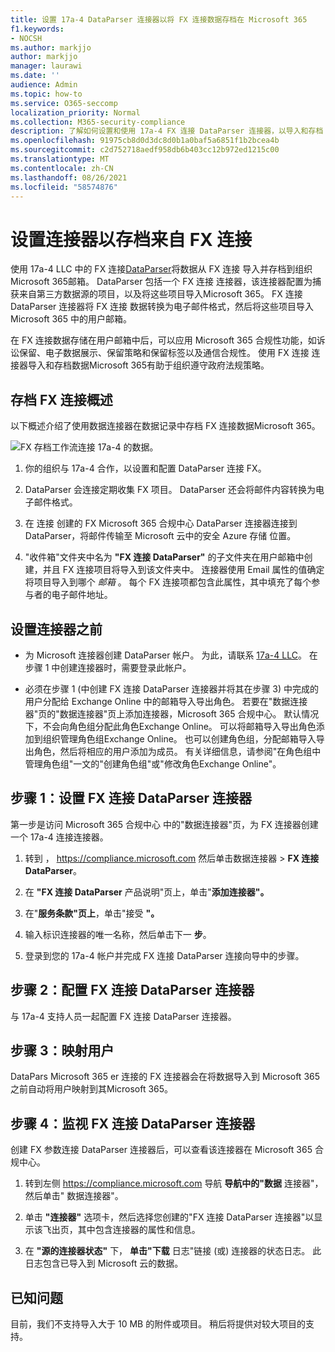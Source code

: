 ```yaml
---
title: 设置 17a-4 DataParser 连接器以将 FX 连接数据存档在 Microsoft 365
f1.keywords:
- NOCSH
ms.author: markjjo
author: markjjo
manager: laurawi
ms.date: ''
audience: Admin
ms.topic: how-to
ms.service: O365-seccomp
localization_priority: Normal
ms.collection: M365-security-compliance
description: 了解如何设置和使用 17a-4 FX 连接 DataParser 连接器，以导入和存档 连接 中的 FX Microsoft 365。
ms.openlocfilehash: 91975cb8d0d3dc8d0b1a0baf5a6851f1b2bcea4b
ms.sourcegitcommit: c2d752718aedf958db6b403cc12b972ed1215c00
ms.translationtype: MT
ms.contentlocale: zh-CN
ms.lasthandoff: 08/26/2021
ms.locfileid: "58574876"
---
```

# <a name="set-up-a-connector-to-archive-data-from-fx-connect"></a>设置连接器以存档来自 FX 连接

使用 17a-4 LLC 中的 FX 连接[DataParser](https://www.17a-4.com/dataparser-roadmap/)将数据从 FX 连接 导入并存档到组织Microsoft 365邮箱。 DataParser 包括一个 FX 连接 连接器，该连接器配置为捕获来自第三方数据源的项目，以及将这些项目导入Microsoft 365。 FX 连接 DataParser 连接器将 FX 连接 数据转换为电子邮件格式，然后将这些项目导入 Microsoft 365 中的用户邮箱。

在 FX 连接数据存储在用户邮箱中后，可以应用 Microsoft 365 合规性功能，如诉讼保留、电子数据展示、保留策略和保留标签以及通信合规性。 使用 FX 连接 连接器导入和存档数据Microsoft 365有助于组织遵守政府法规策略。

## <a name="overview-of-archiving-fx-connect-data"></a>存档 FX 连接概述

以下概述介绍了使用数据连接器在数据记录中存档 FX 连接数据Microsoft 365。

![FX 存档工作流连接 17a-4 的数据。](../media/FXConnectDataParserConnectorWorkflow.png)

1. 你的组织与 17a-4 合作，以设置和配置 DataParser 连接 FX。

2. DataParser 会连接定期收集 FX 项目。 DataParser 还会将邮件内容转换为电子邮件格式。

3. 在 连接 创建的 FX Microsoft 365 合规中心 DataParser 连接器连接到 DataParser，将邮件传输至 Microsoft 云中的安全 Azure 存储 位置。

4. "收件箱"文件夹中名为 **"FX 连接 DataParser"** 的子文件夹在用户邮箱中创建，并且 FX 连接项目将导入到该文件夹中。 连接器使用 Email 属性的值确定将项目导入到哪个 *邮箱* 。 每个 FX 连接项都包含此属性，其中填充了每个参与者的电子邮件地址。

## <a name="before-you-set-up-a-connector"></a>设置连接器之前

- 为 Microsoft 连接器创建 DataParser 帐户。 为此，请联系 [17a-4 LLC](https://www.17a-4.com/contact/)。 在步骤 1 中创建连接器时，需要登录此帐户。

- 必须在步骤 1 (中创建 FX 连接 DataParser 连接器并将其在步骤 3) 中完成的用户分配给 Exchange Online 中的邮箱导入导出角色。 若要在"数据连接器"页的"数据连接器"页上添加连接器，Microsoft 365 合规中心。 默认情况下，不会向角色组分配此角色Exchange Online。 可以将邮箱导入导出角色添加到组织管理角色组Exchange Online。 也可以创建角色组，分配邮箱导入导出角色，然后将相应的用户添加为成员。 有关详细信息，请参阅"在角色[](/Exchange/permissions-exo/role-groups#create-role-groups)组中管理角色组[](/Exchange/permissions-exo/role-groups#modify-role-groups)"一文的"创建角色组"或"修改角色Exchange Online"。

## <a name="step-1-set-up-a-fx-connect-dataparser-connector"></a>步骤 1：设置 FX 连接 DataParser 连接器

第一步是访问 Microsoft 365 合规中心 中的"数据连接器"页，为 FX 连接器创建一个 17a-4 连接连接器。

1. 转到 ， <https://compliance.microsoft.com> 然后单击数据连接器  >  **FX 连接 DataParser**。

2. 在 **"FX 连接 DataParser** 产品说明"页上，单击"**添加连接器"。**

3. 在"**服务条款"页上**，单击"接受 **"。**

4. 输入标识连接器的唯一名称，然后单击下一 **步**。

5. 登录到您的 17a-4 帐户并完成 FX 连接 DataParser 连接向导中的步骤。

## <a name="step-2-configure-the-fx-connect-dataparser-connector"></a>步骤 2：配置 FX 连接 DataParser 连接器

与 17a-4 支持人员一起配置 FX 连接 DataParser 连接器。

## <a name="step-3-map-users"></a>步骤 3：映射用户

DataPars Microsoft 365 er 连接的 FX 连接器会在将数据导入到 Microsoft 365 之前自动将用户映射到其Microsoft 365。

## <a name="step-4-monitor-the-fx-connect-dataparser-connector"></a>步骤 4：监视 FX 连接 DataParser 连接器

创建 FX 参数连接 DataParser 连接器后，可以查看该连接器在 Microsoft 365 合规中心。

1. 转到左侧 <https://compliance.microsoft.com> 导航 **导航中的"数据** 连接器"，然后单击" 数据连接器"。

2. 单击 **"连接器"** 选项卡，然后选择您创建的"FX 连接 DataParser 连接器"以显示该飞出页，其中包含连接器的属性和信息。

3. 在 **"源的连接器状态"** 下， **单击"下载** 日志"链接 (或) 连接器的状态日志。 此日志包含已导入到 Microsoft 云的数据。

## <a name="known-issues"></a>已知问题

目前，我们不支持导入大于 10 MB 的附件或项目。 稍后将提供对较大项目的支持。
